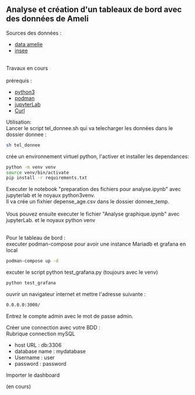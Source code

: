 ## Analyse et création d'un tableaux de bord avec des données de Ameli <br>

Sources des données :
<ul>
    <li><a href= 'https://data.ameli.fr'> data amelie </a></li>
    <li><a href="https://www.insee.fr/fr/outil-interactif/5014911/pyramide.htm#!y=2010&v=2&c=0">insee</a></li>
</ul>

<br>
Travaux en cours<br>
<br>
prérequis :
<ul>
    <li><a href="https://www.python.org/downloads/"> python3</a> </li>
    <li><a href="https://podman.io/">podman</a></li>
    <li><a href="https://jupyter.org/install">jupyterLab</a></li>
    <li><a href="https://curl.se/">Curl</a>
</ul>
Utilisation:<br>
Lancer le script tel_donnee.sh qui va telecharger les données dans le dossier donnee :

```bash
sh tel_donnee
```

crée un environnement virtuel python, l'activer et installer les dependances:

```bash
python -m venv venv
source venv/bin/activate
pip install -r requirements.txt
```

Executer le notebook "preparation des fichiers pour analyse.ipynb" avec jupyterlab et le noyaux python3venv.<br>
Il va crée un fixhier depense_age.csv dans le dossier donnee_temp.<br>
<br>
Vous pouvez ensuite executer le fichier "Analyse graphique.ipynb" avec jupyterLab. et le noyaux python venv<br>
<br>

Pour le tableau de bord : <br>
executer podman-compose pour avoir une instance Mariadb et grafana en local

```bash
podman-compose up -d
```

excuter le script python test_grafana.py (toujours avec le venv)

```bash
python test_grafana
```

ouvrir un navigateur internet et mettre l'adresse suivante :
```bash
0.0.0.0:3000/
```

Entrez le compte admin avec le mot de passe admin.<br>

Créer une connection avec votre BDD :<br>
Rubrique connection mySQL
<ul>
    <li>host URL : db:3306</li>
    <li>database name : mydatabase</li>
    <li>Username : user</li>
    <li>password : password</li>
</ul>

Importer le dashboard

(en cours)

